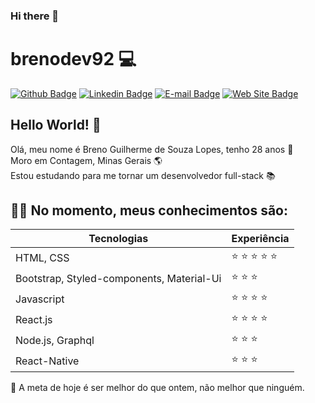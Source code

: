 ### Hi there 👋

# brenodev92 :computer:

[![Github Badge](https://img.shields.io/badge/-Github-000?style=flat-square&logo=Github&logoColor=white&link=https://github.com/joaoazevedoJS)](https://github.com/brenodev92)
[![Linkedin Badge](https://img.shields.io/badge/-LinkedIn-blue?style=flat-square&logo=Linkedin&logoColor=white&link=https://www.linkedin.com/in/joaoazevedojs)](https://www.linkedin.com/in/brenogslopes/)
[![E-mail Badge](https://img.shields.io/badge/-E--mail-c14438?style=flat-square&logo=Gmail&logoColor=white&link=mailto:contato@joaoazevedojs.com.br)](mailto:brenogslopes@outlook.com)
[![Web Site Badge](https://img.shields.io/badge/-Web%20Site-4285F4?style=flat-square&logo=Google%20Chrome&logoColor=white&link=https://www.joaoazevedojs.com.br)](https://brenogslopes.netlify.app)

## Hello World! :wave:
Olá, meu nome é Breno Guilherme de Souza Lopes, tenho 28 anos 📅<br/>
Moro em Contagem, Minas Gerais 🌎<br/>
Estou estudando para me tornar um desenvolvedor full-stack 📚

## :man_technologist: No momento, meus conhecimentos são: 

| Tecnologias | Experiência |
| - | - |
| HTML, CSS | :star: :star: :star: :star: :star: |
| Bootstrap, Styled-components, Material-Ui | :star: :star: :star: | 
| Javascript | :star: :star: :star: :star: |
| React.js | :star: :star: :star: :star: |
| Node.js, Graphql | :star: :star: :star: |
| React-Native | :star: :star: :star: |

🚀 A meta de hoje é ser melhor do que ontem, não melhor que ninguém.
